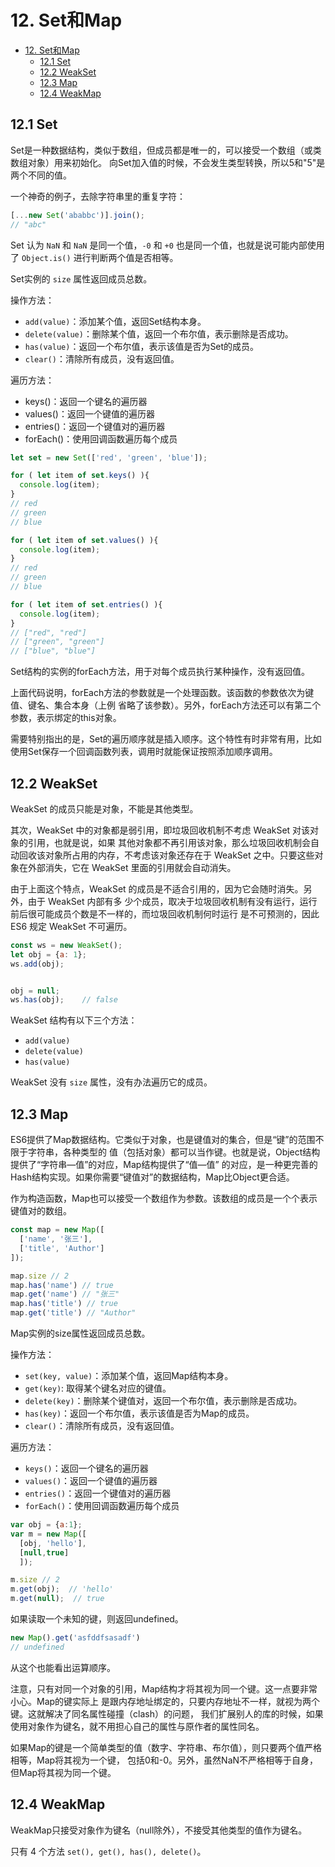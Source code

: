 # 12. Set和Map

<!-- TOC -->

- [12. Set和Map](#12-set和map)
  - [12.1 Set](#121-set)
  - [12.2 WeakSet](#122-weakset)
  - [12.3 Map](#123-map)
  - [12.4 WeakMap](#124-weakmap)

<!-- /TOC -->

## 12.1 Set

Set是一种数据结构，类似于数组，但成员都是唯一的，可以接受一个数组（或类数组对象）用来初始化。
向Set加入值的时候，不会发生类型转换，所以5和"5"是两个不同的值。  

一个神奇的例子，去除字符串里的重复字符：    

```js
[...new Set('ababbc')].join();
// "abc"
```     

Set 认为 `NaN` 和 `NaN` 是同一个值，`-0` 和 `+0` 也是同一个值，也就是说可能内部使用了
`Object.is()` 进行判断两个值是否相等。    

Set实例的 `size` 属性返回成员总数。  

操作方法：  

+ `add(value)`：添加某个值，返回Set结构本身。  
+ `delete(value)`：删除某个值，返回一个布尔值，表示删除是否成功。  
+ `has(value)`：返回一个布尔值，表示该值是否为Set的成员。  
+ `clear()`：清除所有成员，没有返回值。  

遍历方法：  

+ keys()：返回一个键名的遍历器  
+ values()：返回一个键值的遍历器  
+ entries()：返回一个键值对的遍历器  
+ forEach()：使用回调函数遍历每个成员  

```javascript
let set = new Set(['red', 'green', 'blue']);

for ( let item of set.keys() ){
  console.log(item);
}
// red
// green
// blue

for ( let item of set.values() ){
  console.log(item);
}
// red
// green
// blue

for ( let item of set.entries() ){
  console.log(item);
}
// ["red", "red"]
// ["green", "green"]
// ["blue", "blue"]
```  

Set结构的实例的forEach方法，用于对每个成员执行某种操作，没有返回值。

上面代码说明，forEach方法的参数就是一个处理函数。该函数的参数依次为键值、键名、集合本身（上例
省略了该参数）。另外，forEach方法还可以有第二个参数，表示绑定的this对象。  

需要特别指出的是，Set的遍历顺序就是插入顺序。这个特性有时非常有用，比如使用Set保存一个回调函数列表，调用时就能保证按照添加顺序调用。  

## 12.2 WeakSet

WeakSet 的成员只能是对象，不能是其他类型。    

其次，WeakSet 中的对象都是弱引用，即垃圾回收机制不考虑 WeakSet 对该对象的引用，也就是说，如果
其他对象都不再引用该对象，那么垃圾回收机制会自动回收该对象所占用的内存，不考虑该对象还存在于
WeakSet 之中。只要这些对象在外部消失，它在 WeakSet 里面的引用就会自动消失。    

由于上面这个特点，WeakSet 的成员是不适合引用的，因为它会随时消失。另外，由于 WeakSet 内部有多
少个成员，取决于垃圾回收机制有没有运行，运行前后很可能成员个数是不一样的，而垃圾回收机制何时运行
是不可预测的，因此 ES6 规定 WeakSet 不可遍历。     

```js
const ws = new WeakSet();
let obj = {a: 1};
ws.add(obj);


obj = null;
ws.has(obj);    // false
```     

WeakSet 结构有以下三个方法：    

- `add(value)`
- `delete(value)`
- `has(value)`      

WeakSet 没有 `size` 属性，没有办法遍历它的成员。     

## 12.3 Map


ES6提供了Map数据结构。它类似于对象，也是键值对的集合，但是“键”的范围不限于字符串，各种类型的
值（包括对象）都可以当作键。也就是说，Object结构提供了“字符串—值”的对应，Map结构提供了“值—值”
的对应，是一种更完善的Hash结构实现。如果你需要“键值对”的数据结构，Map比Object更合适。  

作为构造函数，Map也可以接受一个数组作为参数。该数组的成员是一个个表示键值对的数组。  

```js
const map = new Map([
  ['name', '张三'],
  ['title', 'Author']
]);

map.size // 2
map.has('name') // true
map.get('name') // "张三"
map.has('title') // true
map.get('title') // "Author"
```    

Map实例的size属性返回成员总数。  

操作方法：  

+ `set(key, value)`：添加某个值，返回Map结构本身。
+ `get(key)`: 取得某个键名对应的键值。
+ `delete(key)`：删除某个键值对，返回一个布尔值，表示删除是否成功。  
+ `has(key)`：返回一个布尔值，表示该值是否为Map的成员。  
+ `clear()`：清除所有成员，没有返回值。  

遍历方法：  

+ `keys()`：返回一个键名的遍历器  
+ `values()`：返回一个键值的遍历器  
+ `entries()`：返回一个键值对的遍历器  
+ `forEach()`：使用回调函数遍历每个成员  

```javascript
var obj = {a:1};
var m = new Map([
  [obj, 'hello'],
  [null,true]
  ]);

m.size // 2
m.get(obj);  // 'hello'
m.get(null);  // true
```  

如果读取一个未知的键，则返回undefined。

```javascript
new Map().get('asfddfsasadf')
// undefined
```

从这个也能看出运算顺序。  

注意，只有对同一个对象的引用，Map结构才将其视为同一个键。这一点要非常小心。Map的键实际上
是跟内存地址绑定的，只要内存地址不一样，就视为两个键。这就解决了同名属性碰撞（clash）的问题，
我们扩展别人的库的时候，如果使用对象作为键名，就不用担心自己的属性与原作者的属性同名。  

如果Map的键是一个简单类型的值（数字、字符串、布尔值），则只要两个值严格相等，Map将其视为一个键，
包括0和-0。另外，虽然NaN不严格相等于自身，但Map将其视为同一个键。   

## 12.4 WeakMap

WeakMap只接受对象作为键名（null除外），不接受其他类型的值作为键名。    

只有 4 个方法 `set(), get(), has(), delete()`。    

